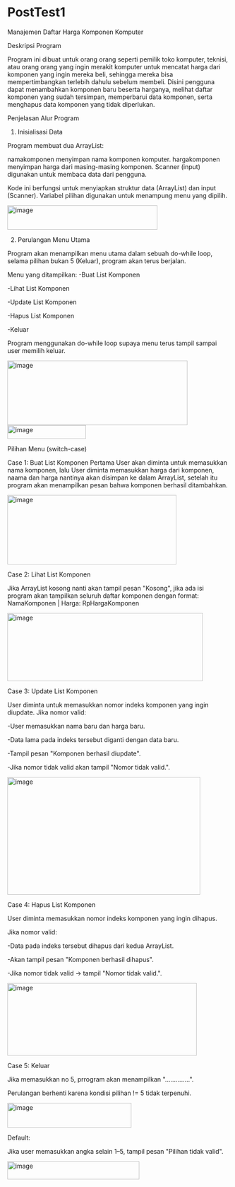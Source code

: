 # PostTest1

Manajemen Daftar Harga Komponen Komputer

Deskripsi Program

Program ini dibuat untuk orang orang seperti pemilik toko komputer, teknisi, atau orang orang yang ingin merakit komputer untuk mencatat harga dari komponen yang ingin mereka beli, sehingga mereka bisa mempertimbangkan terlebih dahulu sebelum membeli. Disini pengguna dapat menambahkan komponen baru beserta harganya, melihat daftar komponen yang sudah tersimpan, memperbarui data komponen, serta menghapus data komponen yang tidak diperlukan.

Penjelasan Alur Program

1. Inisialisasi Data

Program membuat dua ArrayList:

namakomponen menyimpan nama komponen komputer.
hargakomponen menyimpan harga dari masing-masing komponen.
Scanner (input) digunakan untuk membaca data dari pengguna.

Kode ini berfungsi untuk menyiapkan struktur data (ArrayList) dan input (Scanner).
Variabel pilihan digunakan untuk menampung menu yang dipilih.

<img width="340" height="55" alt="image" src="https://github.com/user-attachments/assets/478a6ad6-d31a-430a-96e3-8bbac2c22a71" />

2. Perulangan Menu Utama

Program akan menampilkan menu utama dalam sebuah do-while loop, selama pilihan bukan 5 (Keluar), program akan terus berjalan.

Menu yang ditampilkan:
-Buat List Komponen

-Lihat List Komponen

-Update List Komponen

-Hapus List Komponen

-Keluar

Program menggunakan do-while loop supaya menu terus tampil sampai user memilih keluar.

<img width="408" height="146" alt="image" src="https://github.com/user-attachments/assets/80c16702-7da9-47e3-974e-27dd616c5ce0" />

<img width="178" height="31" alt="image" src="https://github.com/user-attachments/assets/82a336ac-7c8f-49a4-9a0f-dc2e05d9db6e" />

Pilihan Menu (switch-case)

Case 1: Buat List Komponen
Pertama User akan diminta untuk memasukkan nama komponen, lalu User diminta memasukkan harga dari komponen, naama dan harga nantinya akan disimpan ke dalam ArrayList, setelah itu program akan menampilkan pesan bahwa komponen berhasil ditambahkan.

<img width="383" height="157" alt="image" src="https://github.com/user-attachments/assets/1f3e075d-a23e-4e58-a732-07b7d78172b9" />

Case 2: Lihat List Komponen

Jika ArrayList kosong nanti akan tampil pesan "Kosong", jika ada isi program akan tampilkan seluruh daftar komponen dengan format: NamaKomponen | Harga: RpHargaKomponen

<img width="443" height="154" alt="image" src="https://github.com/user-attachments/assets/d5353a81-eee7-4415-8e3e-bc2edb91bc33" />

Case 3: Update List Komponen

User diminta untuk memasukkan nomor indeks komponen yang ingin diupdate.
Jika nomor valid:

-User memasukkan nama baru dan harga baru.

-Data lama pada indeks tersebut diganti dengan data baru.

-Tampil pesan "Komponen berhasil diupdate".

-Jika nomor tidak valid akan tampil "Nomor tidak valid.".

<img width="437" height="266" alt="image" src="https://github.com/user-attachments/assets/52ad68dc-a4a1-475b-b8df-f9a422e304ba" />

Case 4: Hapus List Komponen

User diminta memasukkan nomor indeks komponen yang ingin dihapus.

Jika nomor valid:

-Data pada indeks tersebut dihapus dari kedua ArrayList.

-Akan tampil pesan "Komponen berhasil dihapus".

-Jika nomor tidak valid → tampil "Nomor tidak valid.".


<img width="429" height="164" alt="image" src="https://github.com/user-attachments/assets/529a453b-5f34-4ca6-9010-15a6c54dba75" />

Case 5: Keluar

Jika memasukkan no 5, prrogram akan menampilkan "..............".

Perulangan berhenti karena kondisi pilihan != 5 tidak terpenuhi.

<img width="281" height="56" alt="image" src="https://github.com/user-attachments/assets/84201db1-daee-4522-af55-307001f30d73" />

Default:

Jika user memasukkan angka selain 1–5, tampil pesan "Pilihan tidak valid".

<img width="299" height="41" alt="image" src="https://github.com/user-attachments/assets/4ec76a0f-a65a-4ad6-a27b-71701b88937f" />

